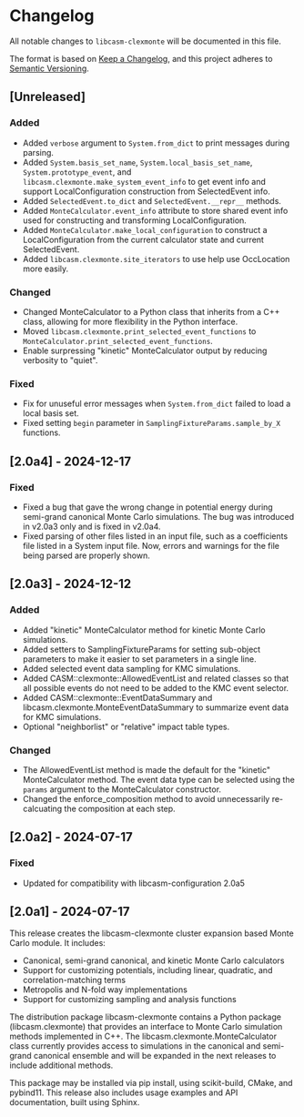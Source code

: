 # Changelog

All notable changes to `libcasm-clexmonte` will be documented in this file.

The format is based on [Keep a Changelog](https://keepachangelog.com/en/1.1.0/),
and this project adheres to [Semantic Versioning](https://semver.org/spec/v2.0.0.html).

## [Unreleased]

### Added

- Added `verbose` argument to `System.from_dict` to print messages during parsing.
- Added `System.basis_set_name`, `System.local_basis_set_name`, `System.prototype_event`, and `libcasm.clexmonte.make_system_event_info` to get event info and support LocalConfiguration construction from SelectedEvent info.
- Added `SelectedEvent.to_dict` and `SelectedEvent.__repr__` methods.
- Added `MonteCalculator.event_info` attribute to store shared event info used for constructing and transforming LocalConfiguration.
- Added `MonteCalculator.make_local_configuration` to construct a LocalConfiguration from the current calculator state and current SelectedEvent.
- Added `libcasm.clexmonte.site_iterators` to use help use OccLocation more easily.
 
### Changed

- Changed MonteCalculator to a Python class that inherits from a C++ class, allowing for more flexibility in the Python interface.
- Moved `libcasm.clexmonte.print_selected_event_functions` to `MonteCalculator.print_selected_event_functions`.
- Enable surpressing "kinetic" MonteCalculator output by reducing verbosity to "quiet".

### Fixed

- Fix for unuseful error messages when `System.from_dict` failed to load a local basis set.
- Fixed setting `begin` parameter in `SamplingFixtureParams.sample_by_X` functions.


## [2.0a4] - 2024-12-17

### Fixed

- Fixed a bug that gave the wrong change in potential energy during semi-grand canonical Monte Carlo simulations. The bug was introduced in v2.0a3 only and is fixed in v2.0a4.
- Fixed parsing of other files listed in an input file, such as a coefficients file listed in a System input file. Now, errors and warnings for the file being parsed are properly shown.


## [2.0a3] - 2024-12-12

### Added

- Added "kinetic" MonteCalculator method for kinetic Monte Carlo simulations.
- Added setters to SamplingFixtureParams for setting sub-object parameters to make it easier to set parameters in a single line.
- Added selected event data sampling for KMC simulations.
- Added CASM::clexmonte::AllowedEventList and related classes so that all possible events do not need to be added to the KMC event selector. 
- Added CASM::clexmonte::EventDataSummary and libcasm.clexmonte.MonteEventDataSummary to summarize event data for KMC simulations.
- Optional "neighborlist" or "relative" impact table types.

### Changed

- The AllowedEventList method is made the default for the "kinetic" MonteCalculator method. The event data type can be selected using the `params` argument to the MonteCalculator constructor.
- Changed the enforce_composition method to avoid unnecessarily re-calcuating the composition at each step.


## [2.0a2] - 2024-07-17

### Fixed

- Updated for compatibility with libcasm-configuration 2.0a5



## [2.0a1] - 2024-07-17

This release creates the libcasm-clexmonte cluster expansion based Monte Carlo module. It includes:

- Canonical, semi-grand canonical, and kinetic Monte Carlo calculators
- Support for customizing potentials, including linear, quadratic, and correlation-matching terms 
- Metropolis and N-fold way implementations
- Support for customizing sampling and analysis functions

The distribution package libcasm-clexmonte contains a Python package (libcasm.clexmonte) that provides an interface to Monte Carlo simulation methods implemented in C++. The libcasm.clexmonte.MonteCalculator class currently provides access to simulations in the canonical and semi-grand canonical ensemble and will be expanded in the next releases to include additional methods.

This package may be installed via pip install, using scikit-build, CMake, and pybind11. This release also includes usage examples and API documentation, built using Sphinx.
